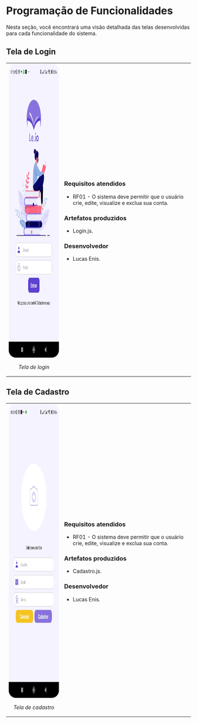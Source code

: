 # Programação de Funcionalidades

Nesta seção, você encontrará uma visão detalhada das telas desenvolvidas para cada funcionalidade do sistema.

## Tela de Login

<table>
  <tr>
    <td style="width: 30%;">
      <img src="img/login.jpeg" alt="Tela de login" title="Tela de login" style="border-radius: 20px; height: 800px;">
      <p style="text-align: center;"><em>Tela de login</em></p>
    </td>
    <td style="width: 70%;">
      <h3>Requisitos atendidos</h3>
      <ul>
        <li>RF01 - O sistema deve permitir que o usuário crie, edite, visualize e exclua sua conta.</li>
      </ul>
      <h3>Artefatos produzidos</h3>
      <ul>
        <li>Login.js.</li>
      </ul>
      <h3>Desenvolvedor</h3>
      <ul>
        <li>Lucas Enis.</li>
      </ul>
    </td>
  </tr>
</table>

## Tela de Cadastro

<table>
  <tr>
    <td style="width: 30%;">
      <img src="img/cadastro.jpeg" alt="Tela de cadastro" title="Tela de cadastro" style="border-radius: 20px; height: 800px;">
      <p style="text-align: center;"><em>Tela de cadastro</em></p>
    </td>
    <td style="width: 70%;">
      <h3>Requisitos atendidos</h3>
      <ul>
        <li>RF01 - O sistema deve permitir que o usuário crie, edite, visualize e exclua sua conta.</li>
      </ul>
      <h3>Artefatos produzidos</h3>
      <ul>
        <li>Cadastro.js.</li>
      </ul>
      <h3>Desenvolvedor</h3>
      <ul>
        <li>Lucas Enis.</li>
      </ul>
    </td>
  </tr>
</table>
